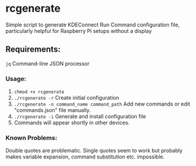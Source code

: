 # rcgenerate

Simple script to generate KDEConnect Run Command configuration file,
particularly helpful for Raspberry Pi setups without a display


## Requirements:
`jq` Command-line JSON processor
### Usage:

1.  `chmod +x rcgenerate`
2.  `./rcgenerate -r` Create initial configuration
3.  `./rcgenerate -n command_name command_path` Add new commands or edit "commands.json" file manually.
4.  `./rcgenerate -i` Generate and install configuration file
5.  Commands will appear shortly in other devices.


### Known Problems:

Double quotes are problematic. Single quotes seem to work but probably makes variable expansion, command substitution etc. impossible. 
